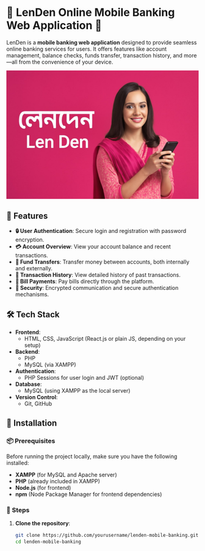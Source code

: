 # 🌟 **LenDen Online Mobile Banking Web Application** 🌟

LenDen is a **mobile banking web application** designed to provide seamless online banking services for users. It offers features like account management, balance checks, funds transfer, transaction history, and more—all from the convenience of your device.

![LenDen Logo](https://github.com/Anikalfa/LenDen-Online-Mobile-Banking-App/blob/main/LenDen_project/images/cover.jpg) <!-- Replace with your logo image -->

## 🚀 **Features**

- **🔒 User Authentication**: Secure login and registration with password encryption.
- **💳 Account Overview**: View your account balance and recent transactions.
- **💸 Fund Transfers**: Transfer money between accounts, both internally and externally.
- **📜 Transaction History**: View detailed history of past transactions.
- **📱 Bill Payments**: Pay bills directly through the platform.
- **🔐 Security**: Encrypted communication and secure authentication mechanisms.

## 🛠️ **Tech Stack**

- **Frontend**: 
  - HTML, CSS, JavaScript (React.js or plain JS, depending on your setup)
- **Backend**:
  - PHP
  - MySQL (via XAMPP)
- **Authentication**:
  - PHP Sessions for user login and JWT (optional)
- **Database**:
  - MySQL (using XAMPP as the local server)
- **Version Control**:
  - Git, GitHub

## 🔧 **Installation**

### 📦 Prerequisites

Before running the project locally, make sure you have the following installed:

- **XAMPP** (for MySQL and Apache server)
- **PHP** (already included in XAMPP)
- **Node.js** (for frontend)
- **npm** (Node Package Manager for frontend dependencies)

### 🚀 Steps

1. **Clone the repository**:
   ```bash
   git clone https://github.com/yourusername/lenden-mobile-banking.git
   cd lenden-mobile-banking
